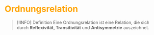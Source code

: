 # <font color = "orange">Ordnungsrelation</font>
>[!INFO] Definition
>Eine Ordnungsrelation ist eine Relation, die sich durch **Reflexivität, Transitivität** und **Antisymmetrie** auszeichnet. 
